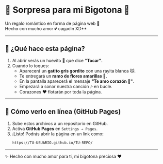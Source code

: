 # 💖 Sorpresa para mi Bigotona 💖

Un regalo romántico en forma de página web 🎁  
Hecho con mucho amor 💕 cagadin XD**

---

## 🌸 ¿Qué hace esta página?
1. Al abrir verás un huevito 🥚 que dice **"Tocar"**.  
2. Cuando lo toques:  
   - Aparecerá un **gatito gris gordito** con una rayita blanca 🐱.  
   - Te entregará un **ramo de flores amarillas 🌼**.  
   - En la pantalla aparecerá el mensaje **"Te amo corazón 💖"**.  
   - Empezará a sonar nuestra canción 🎶 en bucle.  
   - Corazones ❤️ flotarán por toda la página.  

---

## 🚀 Cómo verlo en línea (GitHub Pages)
1. Sube estos archivos a un repositorio en GitHub.  
2. Activa **GitHub Pages** en `Settings → Pages`.  
3. ¡Listo! Podrás abrir la página en un link como:  
   ```
   https://TU-USUARIO.github.io/TU-REPO/
   ```

---

✨ Hecho con mucho amor para ti, mi bigotona preciosa ❤️
